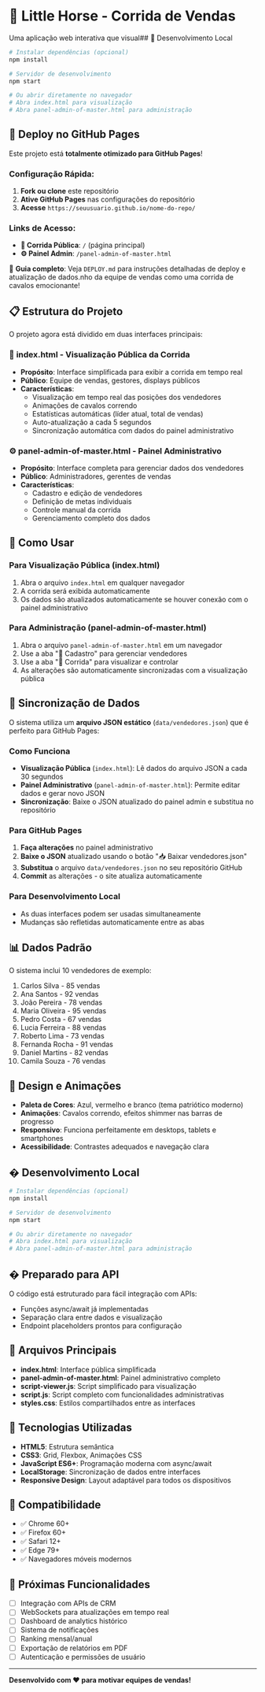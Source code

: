 # 🏇 Little Horse - Corrida de Vendas

Uma aplicação web interativa que visual## 🔧 Desenvolvimento Local

```bash
# Instalar dependências (opcional)
npm install

# Servidor de desenvolvimento
npm start

# Ou abrir diretamente no navegador
# Abra index.html para visualização
# Abra panel-admin-of-master.html para administração
```

## 🚀 Deploy no GitHub Pages

Este projeto está **totalmente otimizado para GitHub Pages**! 

### Configuração Rápida:
1. **Fork ou clone** este repositório
2. **Ative GitHub Pages** nas configurações do repositório
3. **Acesse** `https://seuusuario.github.io/nome-do-repo/`

### Links de Acesso:
- **🏁 Corrida Pública**: `/` (página principal)
- **⚙️ Painel Admin**: `/panel-admin-of-master.html`

📖 **Guia completo**: Veja `DEPLOY.md` para instruções detalhadas de deploy e atualização de dados.nho da equipe de vendas como uma corrida de cavalos emocionante!

## 📋 Estrutura do Projeto

O projeto agora está dividido em duas interfaces principais:

### 🏁 **index.html** - Visualização Pública da Corrida
- **Propósito**: Interface simplificada para exibir a corrida em tempo real
- **Público**: Equipe de vendas, gestores, displays públicos
- **Características**:
  - Visualização em tempo real das posições dos vendedores
  - Animações de cavalos correndo
  - Estatísticas automáticas (líder atual, total de vendas)
  - Auto-atualização a cada 5 segundos
  - Sincronização automática com dados do painel administrativo

### ⚙️ **panel-admin-of-master.html** - Painel Administrativo
- **Propósito**: Interface completa para gerenciar dados dos vendedores
- **Público**: Administradores, gerentes de vendas
- **Características**:
  - Cadastro e edição de vendedores
  - Definição de metas individuais
  - Controle manual da corrida
  - Gerenciamento completo dos dados

## 🚀 Como Usar

### Para Visualização Pública (index.html)
1. Abra o arquivo `index.html` em qualquer navegador
2. A corrida será exibida automaticamente
3. Os dados são atualizados automaticamente se houver conexão com o painel administrativo

### Para Administração (panel-admin-of-master.html)
1. Abra o arquivo `panel-admin-of-master.html` em um navegador
2. Use a aba "📝 Cadastro" para gerenciar vendedores
3. Use a aba "🏁 Corrida" para visualizar e controlar
4. As alterações são automaticamente sincronizadas com a visualização pública

## 🔄 Sincronização de Dados

O sistema utiliza um **arquivo JSON estático** (`data/vendedores.json`) que é perfeito para GitHub Pages:

### Como Funciona
- **Visualização Pública** (`index.html`): Lê dados do arquivo JSON a cada 30 segundos
- **Painel Administrativo** (`panel-admin-of-master.html`): Permite editar dados e gerar novo JSON
- **Sincronização**: Baixe o JSON atualizado do painel admin e substitua no repositório

### Para GitHub Pages
1. **Faça alterações** no painel administrativo
2. **Baixe o JSON** atualizado usando o botão "📥 Baixar vendedores.json"
3. **Substitua** o arquivo `data/vendedores.json` no seu repositório GitHub
4. **Commit** as alterações - o site atualiza automaticamente

### Para Desenvolvimento Local
- As duas interfaces podem ser usadas simultaneamente
- Mudanças são refletidas automaticamente entre as abas

## 📊 Dados Padrão

O sistema inclui 10 vendedores de exemplo:
1. Carlos Silva - 85 vendas
2. Ana Santos - 92 vendas
3. João Pereira - 78 vendas
4. Maria Oliveira - 95 vendas
5. Pedro Costa - 67 vendas
6. Lucia Ferreira - 88 vendas
7. Roberto Lima - 73 vendas
8. Fernanda Rocha - 91 vendas
9. Daniel Martins - 82 vendas
10. Camila Souza - 76 vendas

## 🎨 Design e Animações

- **Paleta de Cores**: Azul, vermelho e branco (tema patriótico moderno)
- **Animações**: Cavalos correndo, efeitos shimmer nas barras de progresso
- **Responsivo**: Funciona perfeitamente em desktops, tablets e smartphones
- **Acessibilidade**: Contrastes adequados e navegação clara

## � Desenvolvimento Local

```bash
# Instalar dependências (opcional)
npm install

# Servidor de desenvolvimento
npm start

# Ou abrir diretamente no navegador
# Abra index.html para visualização
# Abra panel-admin-of-master.html para administração
```

## � Preparado para API

O código está estruturado para fácil integração com APIs:
- Funções async/await já implementadas
- Separação clara entre dados e visualização
- Endpoint placeholders prontos para configuração

## 📁 Arquivos Principais

- **index.html**: Interface pública simplificada
- **panel-admin-of-master.html**: Painel administrativo completo
- **script-viewer.js**: Script simplificado para visualização
- **script.js**: Script completo com funcionalidades administrativas
- **styles.css**: Estilos compartilhados entre as interfaces

## 🔧 Tecnologias Utilizadas

- **HTML5**: Estrutura semântica
- **CSS3**: Grid, Flexbox, Animações CSS
- **JavaScript ES6+**: Programação moderna com async/await
- **LocalStorage**: Sincronização de dados entre interfaces
- **Responsive Design**: Layout adaptável para todos os dispositivos

## 📱 Compatibilidade

- ✅ Chrome 60+
- ✅ Firefox 60+
- ✅ Safari 12+
- ✅ Edge 79+
- ✅ Navegadores móveis modernos

## 🚀 Próximas Funcionalidades

- [ ] Integração com APIs de CRM
- [ ] WebSockets para atualizações em tempo real
- [ ] Dashboard de analytics histórico
- [ ] Sistema de notificações
- [ ] Ranking mensal/anual
- [ ] Exportação de relatórios em PDF
- [ ] Autenticação e permissões de usuário

---

**Desenvolvido com ❤️ para motivar equipes de vendas!**
